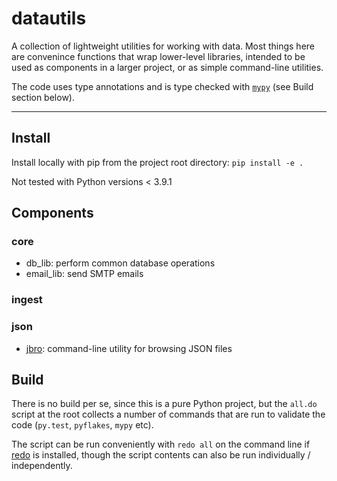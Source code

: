 
# datautils

A collection of lightweight utilities for working with data. Most things here are convenince functions that wrap lower-level libraries, intended to be used as components in a larger project, or as simple command-line utilities.

The code uses type annotations and is type checked with [`mypy`](https://mypy.readthedocs.io/en/latest/index.html) (see Build section below).

<hr>

## Install

Install locally with pip from the project root directory: `pip install -e .`

Not tested with Python versions < 3.9.1


## Components

### core

- db_lib: perform common database operations
- email_lib: send SMTP emails

### ingest


### json

- [jbro](https://github.com/tkuriyama/datautils/tree/master/datautils/docs/jbro.md): command-line utility for browsing JSON files


## Build

There is no build per se, since this is a pure Python project, but the `all.do` script at the root collects a number of commands that are run to validate the code (`py.test`, `pyflakes`, `mypy` etc).

The script can be run conveniently with `redo all` on the command line if [redo](https://redo.readthedocs.io/en/latest/) is installed, though the script contents can also be run individually / independently.
